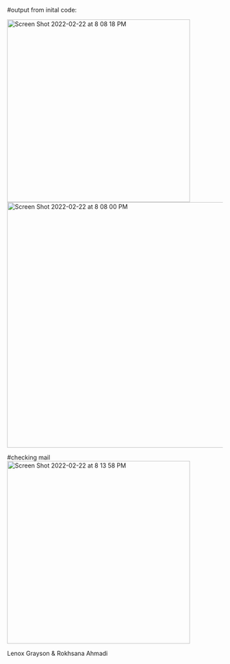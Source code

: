 #output from inital code:

<img width="427" alt="Screen Shot 2022-02-22 at 8 08 18 PM" src="https://user-images.githubusercontent.com/63032682/155246167-78acd267-5be4-4b9b-a4bd-f7802b0f2d50.png">
<img width="574" alt="Screen Shot 2022-02-22 at 8 08 00 PM" src="https://user-images.githubusercontent.com/63032682/155246168-e9afbc69-3670-41bd-9caf-696cd1485074.png">

#checking mail
<img width="427" alt="Screen Shot 2022-02-22 at 8 13 58 PM" src="https://user-images.githubusercontent.com/63032682/155246551-953ee30e-a479-4b5b-9915-4f0f513de739.png">

Lenox Grayson & Rokhsana Ahmadi
